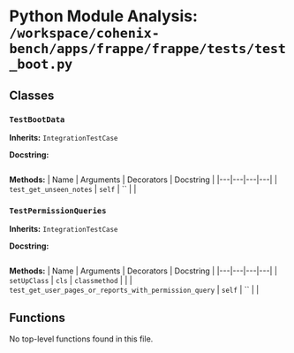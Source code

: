 # Python Module Analysis: `/workspace/cohenix-bench/apps/frappe/frappe/tests/test_boot.py`

## Classes

### `TestBootData`
**Inherits:** `IntegrationTestCase`


**Docstring:**
```

```

**Methods:**
| Name | Arguments | Decorators | Docstring |
|---|---|---|---|
| `test_get_unseen_notes` | `self` | `` |  |


### `TestPermissionQueries`
**Inherits:** `IntegrationTestCase`


**Docstring:**
```

```

**Methods:**
| Name | Arguments | Decorators | Docstring |
|---|---|---|---|
| `setUpClass` | `cls` | `classmethod` |  |
| `test_get_user_pages_or_reports_with_permission_query` | `self` | `` |  |





## Functions

No top-level functions found in this file.
